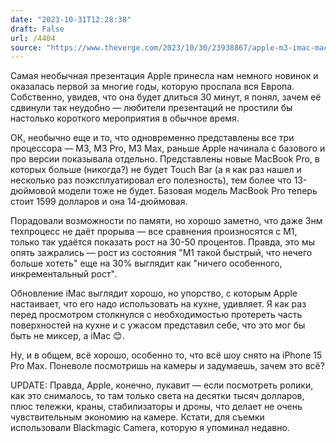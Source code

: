 ```yaml
---
date: "2023-10-31T12:28:38"
draft: False
url: /4404
source: "https://www.theverge.com/2023/10/30/23938867/apple-m3-imac-macbook-pro-biggest-announcements-m3"
---
```


Самая необычная презентация Apple принесла нам немного новинок и оказалась первой за многие годы, которую проспала вся Европа. Собственно, увидев, что она будет длиться 30 минут, я понял, зачем её сдвинули так неудобно — любители презентаций не простили бы настолько короткого мероприятия в обычное время.

ОК, необычно еще и то, что одновременно представлены все три процессора — M3, M3 Pro, M3 Max, раньше Apple начинала с базового и про версии показывала отдельно. Представлены новые MacBook Pro, в которых больше (никогда?) не будет Touch Bar (а я как раз нашел и несколько раз поэксплуатировал его полезность), тем более что 13-дюймовой модели тоже не будет. Базовая модель MacBook Pro теперь стоит 1599 долларов и она 14-дюймовая. 

Порадовали возможности по памяти, но хорошо заметно, что даже 3нм техпроцесс не даёт прорыва — все сравнения произносятся с M1, только так удаётся показать рост на 30-50 процентов. Правда, это мы опять зажрались — рост из состояния "M1 такой быстрый, что нечего больше хотеть" еще на 30% выглядит как "ничего особенного, инкрементальный рост". 

Обновление iMac выглядит хорошо, но упорство, с которым Apple настаивает, что его надо использовать на кухне, удивляет. Я как раз перед просмотром столкнулся с необходимостью протереть часть поверхностей на кухне и с ужасом представил себе, что это мог бы быть не миксер, а iMac 😊.

Ну, и в общем, всё хорошо, особенно то, что всё шоу снято на iPhone 15 Pro Max. Поневоле посмотришь на камеры и задумаешь, зачем это всё?

UPDATE: Правда, Apple, конечно, лукавит — если посмотреть ролики, как это снималось, то там только света на десятки тысяч долларов, плюс тележки, краны, стабилизаторы и дроны, что делает не очень чувствительным экономию на камере. Кстати, для съемки использовали Blackmagic Camera, которую я упоминал недавно.
